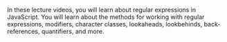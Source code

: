 In these lecture videos, you will learn about regular expressions in JavaScript. You will learn about the methods for working with regular expressions, modifiers, character classes, lookaheads, lookbehinds, back-references, quantifiers, and more.